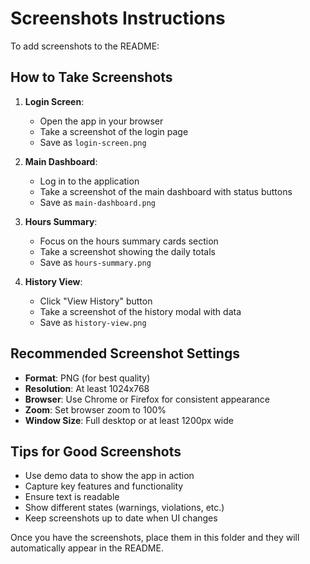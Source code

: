 # Screenshots Instructions

To add screenshots to the README:

## How to Take Screenshots

1. **Login Screen**:
   - Open the app in your browser
   - Take a screenshot of the login page
   - Save as `login-screen.png`

2. **Main Dashboard**:
   - Log in to the application
   - Take a screenshot of the main dashboard with status buttons
   - Save as `main-dashboard.png`

3. **Hours Summary**:
   - Focus on the hours summary cards section
   - Take a screenshot showing the daily totals
   - Save as `hours-summary.png`

4. **History View**:
   - Click "View History" button
   - Take a screenshot of the history modal with data
   - Save as `history-view.png`

## Recommended Screenshot Settings

- **Format**: PNG (for best quality)
- **Resolution**: At least 1024x768
- **Browser**: Use Chrome or Firefox for consistent appearance
- **Zoom**: Set browser zoom to 100%
- **Window Size**: Full desktop or at least 1200px wide

## Tips for Good Screenshots

- Use demo data to show the app in action
- Capture key features and functionality
- Ensure text is readable
- Show different states (warnings, violations, etc.)
- Keep screenshots up to date when UI changes

Once you have the screenshots, place them in this folder and they will automatically appear in the README.
